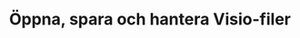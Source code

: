 ﻿---
title: Öppna, spara och hantera Visio-filer
linktitle: Laddar, sparar och hanterar
type: docs
weight: 20
url: /sv/python-net/loading-saving-and-managing/
---
